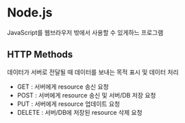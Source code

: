 Node.js
========
JavaScript를 웹브라우저 밖에서 사용할 수 있게하느 프로그램

HTTP Methods
-------------
데이터가 서버로 전달될 때 데이터를 보내는 목적 표시 및 데이터 처리
- GET : 서버에게 resource 송신 요청
- POST : 서버에게 resource 송신 및 서버/DB 저장 요청
- PUT : 서버에게 resource 업데이트 요청
- DELETE : 서버/DB에 저장된 resource 삭제 요청
